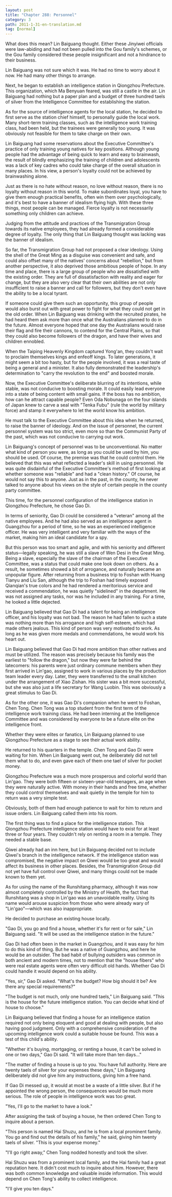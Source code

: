 ```yaml
---
layout: post
title: "Chapter 288: Personnel"
category: 3
path: 2011-1-31-en-translation.md
tag: [normal]
---
```


What does this mean? Lin Baiguang thought. Either these Jinyiwei officials were law-abiding and had not been pulled into the Gou family's schemes, or the Gou family considered these people insignificant and not a hindrance to their business.

Lin Baiguang was not sure which it was. He had no time to worry about it now. He had many other things to arrange.

Next, he began to establish an intelligence station in Qiongzhou Prefecture. This organization, which Ma Benyuan feared, was still a castle in the air. Lin Baiguang had nothing but a paper plan and a budget of three hundred taels of silver from the Intelligence Committee for establishing the station.

As for the source of intelligence agents for the local station, he decided to first serve as the station chief himself, to personally guide the local work. Many short-term training classes, such as the intelligence work training class, had been held, but the trainees were generally too young. It was obviously not feasible for them to take charge on their own.

Lin Baiguang had some reservations about the Executive Committee's practice of only training young natives for key positions. Although young people had the advantage of being quick to learn and easy to brainwash, the result of blindly emphasizing the training of children and adolescents was a lack of key cadres who could take charge of the overall situation in many places. In his view, a person's loyalty could not be achieved by brainwashing alone.

Just as there is no hate without reason, no love without reason, there is no loyalty without reason in this world. To make subordinates loyal, you have to give them enough practical benefits, often win them over psychologically, and it's best to have a banner of idealism flying high. With these three things, most people can be managed. Fierce loyalty is not necessarily something only children can achieve.

Judging from the attitude and practices of the Transmigration Group towards its native employees, they had already formed a considerable degree of loyalty. The only thing that Lin Baiguang thought was lacking was the banner of idealism.

So far, the Transmigration Group had not proposed a clear ideology. Using the shell of the Great Ming as a disguise was convenient and safe, and could also offset many of the natives' concerns about "rebellion," but from another perspective, it also deprived those ambitious people of hope. In any time and place, there is a large group of people who are dissatisfied with the existing order. They are full of dissatisfaction with reality and eager for change, but they are also very clear that their own abilities are not only insufficient to raise a banner and call for followers, but they don't even have the ability to be a local tyrant.

If someone could give them such an opportunity, this group of people would also burst out with great power to fight for what they could not get in the old order. When Lin Baiguang was drinking with the recruited pirates, he had heard them ask more than once what the Australians planned to do in the future. Almost everyone hoped that one day the Australians would raise their flag and fire their cannons, to contend for the Central Plains, so that they could also become followers of the dragon, and have their wives and children ennobled.

When the Taiping Heavenly Kingdom captured Yong'an, they couldn't wait to proclaim themselves kings and enfeoff kings. To later generations, it might seem a bit too hasty, but for the people involved, it was a real taste of being a general and a minister. It also fully demonstrated the leadership's determination to "carry the revolution to the end" and boosted morale.

Now, the Executive Committee's deliberate blurring of its intentions, while stable, was not conducive to boosting morale. It could easily lead everyone into a state of being content with small gains. If the boss has no ambition, how can he attract capable people? Even Oda Nobunaga on the four islands of Japan knew to carve a seal with "Tenka Fubu" (rule the world by military force) and stamp it everywhere to let the world know his ambition.

He must talk to the Executive Committee about this idea when he returned, to raise the banner of ideology. And on the issue of personnel, the current personnel system was too strict, even more so than the Communist Party of the past, which was not conducive to carrying out work.

Lin Baiguang's concept of personnel was to be unconventional. No matter what kind of person you were, as long as you could be used by him, you should be used. Of course, the premise was that he could control them. He believed that this was what reflected a leader's skill in using personnel. He was quite disdainful of the Executive Committee's method of first looking at whether someone was "reliable" and had a "clean history." Of course, he would not say this to anyone. Just as in the past, in the county, he never talked to anyone about his views on the style of certain people in the county party committee.

This time, for the personnel configuration of the intelligence station in Qiongzhou Prefecture, he chose Gao Di.

In terms of seniority, Gao Di could be considered a "veteran" among all the native employees. And he had also served as an intelligence agent in Guangzhou for a period of time, so he was an experienced intelligence officer. He was very intelligent and very familiar with the ways of the market, making him an ideal candidate for a spy.

But this person was too smart and agile, and with his seniority and different status—legally speaking, he was still a slave of Wen Desi in the Great Ming. Being a slave, especially the slave of the chairman of the Executive Committee, was a status that could make one look down on others. As a result, he sometimes showed a bit of arrogance, and naturally became an unpopular figure. After returning from a business trip to Foshan with Huang Tianyu and Liu San, although the trip to Foshan had timely exposed Qianqian's true colors and he had rendered a meritorious service and received a commendation, he was quietly "sidelined" in the department. He was not assigned any tasks, nor was he included in any training. For a time, he looked a little dejected.

Lin Baiguang believed that Gao Di had a talent for being an intelligence officer, and his loyalty was not bad. The reason he had fallen to such a state was nothing more than his arrogance and high self-esteem, which had made others jealous. This kind of person was very motivated to work. As long as he was given more medals and commendations, he would work his heart out.

Lin Baiguang believed that Gao Di had more ambition than other natives and must be utilized. The reason was precisely because his family was the earliest to "follow the dragon," but now they were far behind the latecomers: his parents were just ordinary commune members when they first arrived in Lin'gao, assigned to work in various places by the production team leader every day. Later, they were transferred to the small kitchen under the arrangement of Xiao Zishan. His sister was a bit more successful, but she was also just a life secretary for Wang Luobin. This was obviously a great stimulus to Gao Di.

As for the other one, it was Gao Di's companion when he went to Foshan, Chen Tong. Chen Tong was a top student from the first term of the intelligence work training class. He had been interning at the Intelligence Committee and was considered by everyone to be a future elite on the intelligence front.

Whether they were elites or fanatics, Lin Baiguang planned to use Qiongzhou Prefecture as a stage to see their actual work ability.

He returned to his quarters in the temple. Chen Tong and Gao Di were waiting for him. When Lin Baiguang went out, he deliberately did not tell them what to do, and even gave each of them one tael of silver for pocket money.

Qiongzhou Prefecture was a much more prosperous and colorful world than Lin'gao. They were both fifteen or sixteen-year-old teenagers, an age when they were naturally active. With money in their hands and free time, whether they could control themselves and wait quietly in the temple for him to return was a very simple test.

Obviously, both of them had enough patience to wait for him to return and issue orders. Lin Baiguang called them into his room.

The first thing was to find a place for the intelligence station. This Qiongzhou Prefecture intelligence station would have to exist for at least three or four years. They couldn't rely on renting a room in a temple. They needed a stable base.

Qiwei already had an inn here, but Lin Baiguang decided not to include Qiwei's branch in the intelligence network. If the intelligence station was compromised, the negative impact on Qiwei would be too great and would affect its business in other places. Besides, the Transmigration Group did not yet have full control over Qiwei, and many things could not be made known to them yet.

As for using the name of the Runshitang pharmacy, although it was now almost completely controlled by the Ministry of Health, the fact that Runshitang was a shop in Lin'gao was an unavoidable reality. Using its name would arouse suspicion from those who were already wary of "Lin'gao"—which was also inappropriate.

He decided to purchase an existing house locally.

"Gao Di, you go and find a house, whether it's for rent or for sale," Lin Baiguang said. "It will be used as the intelligence station in the future."

Gao Di had often been in the market in Guangzhou, and it was easy for him to do this kind of thing. But he was a native of Guangzhou, and here he would be an outsider. The bad habit of bullying outsiders was common in both ancient and modern times, not to mention that the "house fibers" who were real estate agents were often very difficult old hands. Whether Gao Di could handle it would depend on his ability.

"Yes, sir," Gao Di asked. "What's the budget? How big should it be? Are there any special requirements?"

"The budget is not much, only one hundred taels," Lin Baiguang said. "This is the house for the future intelligence station. You can decide what kind of house to choose."

Lin Baiguang believed that finding a house for an intelligence station required not only being eloquent and good at dealing with people, but also having good judgment. Only with a comprehensive consideration of the upcoming intelligence work could a suitable house be found. This was a test of this child's ability.

"Whether it's buying, mortgaging, or renting a house, it can't be solved in one or two days," Gao Di said. "It will take more than ten days..."

"The matter of finding a house is up to you. You have full authority. Here are twenty taels of silver for your expenses these days," Lin Baiguang deliberately did not give him any instructions, giving him a free hand.

If Gao Di messed up, it would at most be a waste of a little silver. But if he appointed the wrong person, the consequences would be much more serious. The role of people in intelligence work was too great.

"Yes, I'll go to the market to have a look."

After assigning the task of buying a house, he then ordered Chen Tong to inquire about a person.

"This person is named Hai Shuzu, and he is from a local prominent family. You go and find out the details of his family," he said, giving him twenty taels of silver. "This is your expense money."

"I'll go right away," Chen Tong nodded honestly and took the silver.

Hai Shuzu was from a prominent local family, and the Hai family had a great reputation here. It didn't cost much to inquire about him. However, there was both common knowledge and valuable inside information. This would depend on Chen Tong's ability to collect intelligence.

"I'll give you ten days."